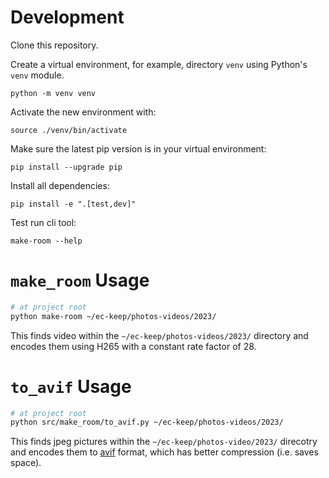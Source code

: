 # Development

Clone this repository.

Create a virtual environment, for example, directory `venv` using Python's `venv` module.
```
python -m venv venv
```

Activate the new environment with:
```
source ./venv/bin/activate
```

Make sure the latest pip version is in your virtual environment:
```
pip install --upgrade pip
```

Install all dependencies:
```
pip install -e ".[test,dev]"
```

Test run cli tool:
```
make-room --help
```

# `make_room` Usage

```sh
# at project root
python make-room ~/ec-keep/photos-videos/2023/
```

This finds video within the `~/ec-keep/photos-videos/2023/` directory and encodes them using H265 with a constant rate factor of 28.

# `to_avif` Usage

```sh
# at project root
python src/make_room/to_avif.py ~/ec-keep/photos-videos/2023/
```

This finds jpeg pictures within the `~/ec-keep/photos-video/2023/` direcotry and encodes them to [avif](https://developer.mozilla.org/en-US/docs/Web/Media/Formats/Image_types#avif_image) format, which has better compression (i.e. saves space).
